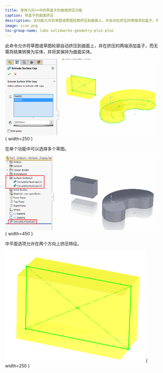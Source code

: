 ```yaml
---
title: 使用几何++中的带盖子的曲面挤压功能
caption: 带盖子的曲面挤压
description: 该功能允许将草图或草图轮廓挤压到曲面上，并自动在挤压的两端添加盖子，而无需将结果转换为实体，并将其保持为曲面实体。
image: icon.png
toc-group-name: labs-solidworks-geometry-plus-plus
---
```


此命令允许将草图或草图轮廓自动挤压到曲面上，并在挤压的两端添加盖子，而无需将结果转换为实体，并将其保持为曲面实体。

![带盖子的曲面挤压属性管理器页面](extrude-surface-with-caps-page.png){ width=250 }

在单个功能中可以选择多个草图。

![特征管理器树中的带盖子的曲面挤压特征](extrude-surface-cap-feature.png){ width=450 }

中平面选项允许在两个方向上挤压特征。

![中平面挤压的结果](surface-cap-mid-plane.png){ width=250 }